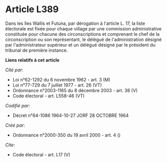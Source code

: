 # Article L389

Dans les îles Wallis et Futuna, par dérogation à l'article L. 17, la liste électorale est fixée pour chaque village par une
commission administrative constituée pour chacune des circonscriptions et comprenant le chef de la circonscription ou son
représentant, le délégué de l'administration désigné par l'administrateur supérieur et un délégué désigné par le président du
tribunal de première instance.

**Liens relatifs à cet article**

_Cité par_:

  - Loi n°62-1292 du 6 novembre 1962 - art. 3 (M)
  - Loi n°77-729 du 7 juillet 1977 - art. 26 (VT)
  - Ordonnance n°2003-1165 du 8 décembre 2003 - art. 38 (V)
  - Code électoral - art. L558-46 (VT)

_Codifié par_:

  - Décret n°64-1086 1964-10-27 JORF 28 OCTOBRE 1964

_Créé par_:

  - Ordonnance n°2000-350 du 19 avril 2000 - art. 4 ()

_Cite_:

  - Code électoral - art. L17 (V)
